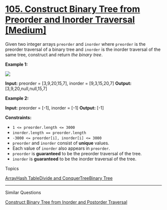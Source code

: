 # [105\. Construct Binary Tree from Preorder and Inorder Traversal [Medium]](/problems/construct-binary-tree-from-preorder-and-inorder-traversal/)

Given two integer arrays `preorder` and `inorder` where `preorder` is the preorder traversal of a binary tree and `inorder` is the inorder traversal of the same tree, construct and return _the binary tree_.

**Example 1:**

![](https://assets.leetcode.com/uploads/2021/02/19/tree.jpg)

**Input:** preorder = \[3,9,20,15,7\], inorder = \[9,3,15,20,7\]
**Output:** \[3,9,20,null,null,15,7\]

**Example 2:**

**Input:** preorder = \[-1\], inorder = \[-1\]
**Output:** \[-1\]

**Constraints:**

- `1 <= preorder.length <= 3000`
- `inorder.length == preorder.length`
- `-3000 <= preorder[i], inorder[i] <= 3000`
- `preorder` and `inorder` consist of **unique** values.
- Each value of `inorder` also appears in `preorder`.
- `preorder` is **guaranteed** to be the preorder traversal of the tree.
- `inorder` is **guaranteed** to be the inorder traversal of the tree.

Topics

[Array](/tag/array/)[Hash Table](/tag/hash-table/)[Divide and Conquer](/tag/divide-and-conquer/)[Tree](/tag/tree/)[Binary Tree](/tag/binary-tree/)

---

Similar Questions

[Construct Binary Tree from Inorder and Postorder Traversal](/problems/construct-binary-tree-from-inorder-and-postorder-traversal/)
